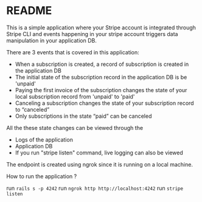 # README

This is a simple application where your Stripe account is integrated through Stripe CLI and events happening in your stripe account triggers data manipulation in your application DB.

There are 3 events that is covered in this application:

* When a subscription is created, a record of subscription is created in the application DB
* The initial state of the subscription record in the application DB is be 'unpaid'
* Paying the first invoice of the subscription changes the state of your local subscription record from 'unpaid' to 'paid'
* Canceling a subscription changes the state of your subscription record to “canceled”
* Only subscriptions in the state “paid” can be canceled

All the these state changes can be viewed through the 
* Logs of the application
* Application DB
* If you run "stripe listen" command, live logging can also be viewed

The endpoint is created using ngrok since it is running on a local machine.

How to run the application ?

run `rails s -p 4242`
run `ngrok http http://localhost:4242`
run `stripe listen`
